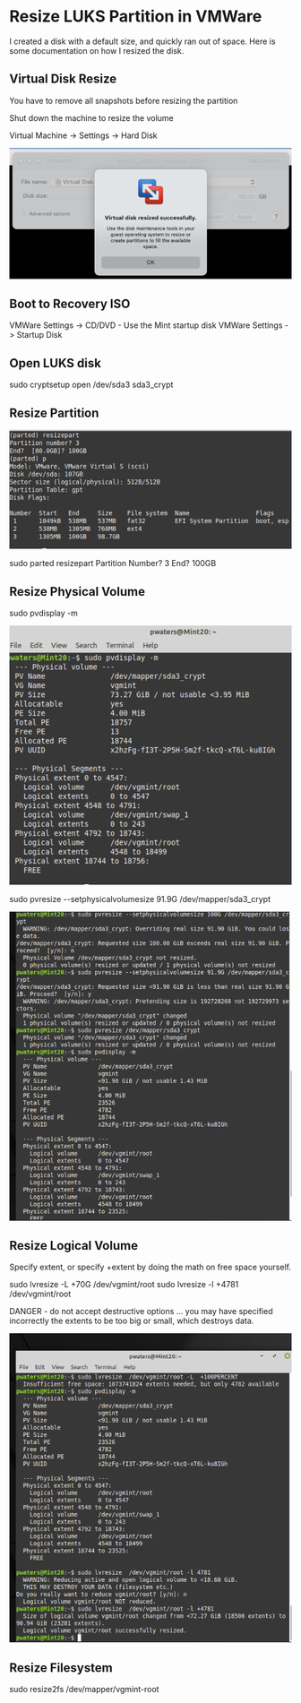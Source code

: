 # Resize LUKS Partition in VMWare

I created a disk with a default size, and quickly ran out of space. Here is some documentation on how I resized the disk.

## Virtual Disk Resize

You have to remove all snapshots before resizing the partition

Shut down the machine to resize the volume

Virtual Machine -> Settings -> Hard Disk

![](./VMWareResize.png)

## Boot to Recovery ISO

VMWare Settings -> CD/DVD - Use the Mint startup disk
VMWare Settings -> Startup Disk

## Open LUKS disk
sudo cryptsetup open /dev/sda3 sda3_crypt

## Resize Partition

![](./resizepart.png)

sudo parted 
resizepart
Partition Number? 3
End? 100GB


## Resize Physical Volume
sudo pvdisplay -m

![](./pvdisplay.png)

sudo pvresize --setphysicalvolumesize 91.9G /dev/mapper/sda3_crypt 

![](./pv100.png)


## Resize Logical Volume
Specify extent, or specify +extent by doing the math on free space yourself. 
 
sudo lvresize -L +70G /dev/vgmint/root 
sudo lvresize -l +4781 /dev/vgmint/root 

DANGER - do not accept destructive options ...  you may have specified incorrectly the extents to be too big or small, which destroys data.


![](./lvresize.png)
## Resize Filesystem
sudo resize2fs /dev/mapper/vgmint-root

